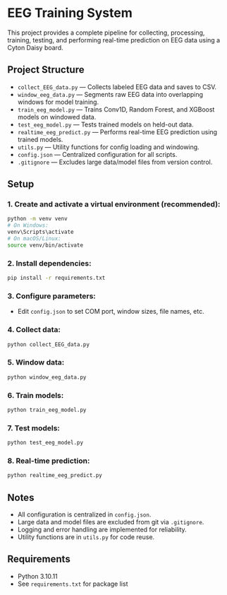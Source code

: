 # EEG Training System

This project provides a complete pipeline for collecting, processing, training, testing, and performing real-time prediction on EEG data using a Cyton Daisy board.

## Project Structure

- `collect_EEG_data.py` — Collects labeled EEG data and saves to CSV.
- `window_eeg_data.py` — Segments raw EEG data into overlapping windows for model training.
- `train_eeg_model.py` — Trains Conv1D, Random Forest, and XGBoost models on windowed data.
- `test_eeg_model.py` — Tests trained models on held-out data.
- `realtime_eeg_predict.py` — Performs real-time EEG prediction using trained models.
- `utils.py` — Utility functions for config loading and windowing.
- `config.json` — Centralized configuration for all scripts.
- `.gitignore` — Excludes large data/model files from version control.

## Setup

### 1. Create and activate a virtual environment (recommended):
```sh
python -m venv venv
# On Windows:
venv\Scripts\activate
# On macOS/Linux:
source venv/bin/activate
```

### 2. Install dependencies:
```sh
pip install -r requirements.txt
```

### 3. Configure parameters:
- Edit `config.json` to set COM port, window sizes, file names, etc.

### 4. Collect data:
```sh
python collect_EEG_data.py
```

### 5. Window data:
```sh
python window_eeg_data.py
```

### 6. Train models:
```sh
python train_eeg_model.py
```

### 7. Test models:
```sh
python test_eeg_model.py
```

### 8. Real-time prediction:
```sh
python realtime_eeg_predict.py
```

## Notes
- All configuration is centralized in `config.json`.
- Large data and model files are excluded from git via `.gitignore`.
- Logging and error handling are implemented for reliability.
- Utility functions are in `utils.py` for code reuse.

## Requirements
- Python 3.10.11
- See `requirements.txt` for package list
